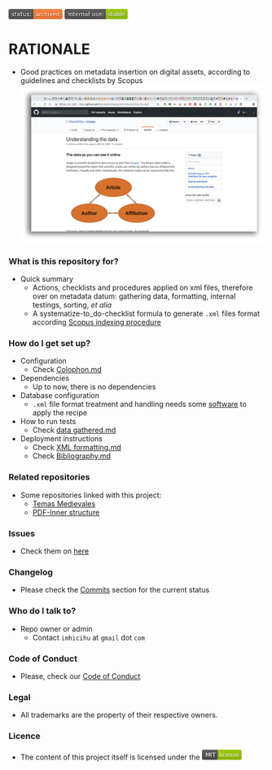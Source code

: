 ![stability-wip](images/3278295154-status_archived.png)
![internaluse-green](images/3847436881-internal_use_stable.png)

# RATIONALE #

* Good practices on metadata insertion on digital assets, according to guidelines and checklists by Scopus
![scopus.jpeg](images/1207730341-scopus.jpeg)

### What is this repository for? ###

* Quick summary
    - Actions, checklists and procedures applied on xml files, therefore over on metadata datum: gathering data, formatting, internal testings, sorting, _et alia_
	- A systematize-to_do-checklist formula to generate `.xml` files format according [Scopus indexing procedure](https://www.ubijournal.com/scopus-indexed-journals/)

### How do I get set up? ###

* Configuration
    - Check [Colophon.md](Colophon.md)
* Dependencies
    - Up to now, there is no dependencies
* Database configuration
    - `.xml` file format treatment and handling needs some [software](Colophon.md) to apply the recipe
* How to run tests
    - Check [data gathered.md](Data_gathered.md)
* Deployment instructions
    - Check [XML formatting.md](XML_formatting.md)
    - Check [Bibliography.md](Bibliography.md)

### Related repositories ###

* Some repositories linked with this project:
     - [Temas Medievales](https://bitbucket.org/imhicihu/temas-medievales-project/src/)
     - [PDF-Inner structure](https://bitbucket.org/imhicihu/pdf-inner-structure/src/master/)

### Issues ###

* Check them on [here](https://bitbucket.org/imhicihu/scopus-metadata/issues)

### Changelog ###

* Please check the [Commits](https://bitbucket.org/imhicihu/scopus-metadata/commits/) section for the current status

### Who do I talk to? ###

* Repo owner or admin
    - Contact `imhicihu` at `gmail` dot `com`

### Code of Conduct

* Please, check our [Code of Conduct](code_of_conduct.md)

### Legal ###

* All trademarks are the property of their respective owners.

### Licence ###

* The content of this project itself is licensed under the ![MIT Licence](images/2049852260-MIT-license-green.png)   